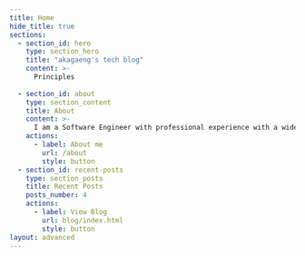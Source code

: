 ```yaml
---
title: Home
hide_title: true
sections:
  - section_id: hero
    type: section_hero
    title: "akagaeng's tech blog"
    content: >-
      Principles
      
  - section_id: about
    type: section_content
    title: About
    content: >-
      I am a Software Engineer with professional experience with a wide rage of technologies. I have worked with JavaScript(node.js), Python, Go and more. Currently, focusing on how to solve real-world problems with Software.
    actions:
      - label: About me
        url: /about
        style: button
  - section_id: recent-posts
    type: section_posts
    title: Recent Posts
    posts_number: 4
    actions:
      - label: View Blog
        url: blog/index.html
        style: button
layout: advanced
---
```

